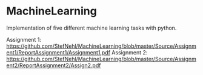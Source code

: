 # MachineLearning
Implementation of five different machine learning tasks with python. 

Assignment 1: https://github.com/StefNehl/MachineLearning/blob/master/Source/Assignment1/ReportAssignment1/Assignment1.pdf
Assignment 2: https://github.com/StefNehl/MachineLearning/blob/master/Source/Assignment2/ReportAssignment2/Assign2.pdf
